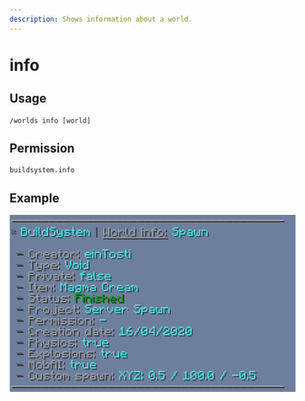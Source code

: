 ```yaml
---
description: Shows information about a world.
---
```


# info

## Usage

```
/worlds info [world]
```

## Permission

```
buildsystem.info
```

## Example

![](../../.gitbook/assets/worlds-info.png)
